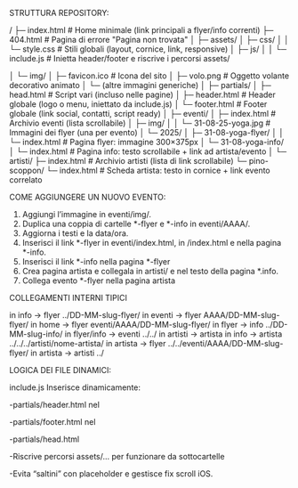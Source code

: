 STRUTTURA REPOSITORY:

/
├─ index.html                      # Home minimale (link principali a flyer/info correnti)
├─ 404.html                        # Pagina di errore "Pagina non trovata"
│
├─ assets/
│  ├─ css/
│  │  └─ style.css                 # Stili globali (layout, cornice, link, responsive)
│  ├─ js/
│  │  └─ include.js                # Inietta header/footer e riscrive i percorsi assets/

│  └─ img/
│     ├─ favicon.ico               # Icona del sito
│     ├─ volo.png                  # Oggetto volante decorativo animato
│     └─ (altre immagini generiche)
│
├─ partials/
│  ├─ head.html                    # Script vari (incluso nelle pagine)
│  ├─ header.html                  # Header globale (logo o menu, iniettato da include.js)
│  └─ footer.html                  # Footer globale (link social, contatti, script ready)
│
├─ eventi/
│  ├─ index.html                   # Archivio eventi (lista scrollabile)
│  ├─ img/
│  │  └─ 31-08-25-yoga.jpg         # Immagini dei flyer (una per evento)
│  └─ 2025/
│     ├─ 31-08-yoga-flyer/
│     │  └─ index.html             # Pagina flyer: immagine 300×375px
│     └─ 31-08-yoga-info/
│        └─ index.html             # Pagina info: testo scrollabile + link ad artista/evento
│
└─ artisti/
   ├─ index.html                   # Archivio artisti (lista di link scrollabile)
   └─ pino-scoppon/
      └─ index.html                # Scheda artista: testo in cornice + link evento correlato


COME AGGIUNGERE UN NUOVO EVENTO:

1. Aggiungi l’immagine in eventi/img/.
2. Duplica una coppia di cartelle *-flyer e *-info in eventi/AAAA/.
3. Aggiorna i testi e la data/ora.
4. Inserisci il link *-flyer in eventi/index.html, in /index.html e nella pagina *-info.
5. Inserisci il link *-info nella pagina *-flyer
6. Crea pagina artista e collegala in artisti/ e nel testo della pagina *.info.
7. Collega evento *-flyer nella pagina artista

COLLEGAMENTI INTERNI TIPICI

in info → flyer	../DD-MM-slug-flyer/
in eventi → flyer   AAAA/DD-MM-slug-flyer/
in home → flyer   eventi/AAAA/DD-MM-slug-flyer/
in flyer → info	../DD-MM-slug-info/
in flyer/info → eventi	../../
in artisti → artista
in info → artista	../../../artisti/nome-artista/
in artista → flyer	../../eventi/AAAA/DD-MM-slug-flyer/
in artista → artisti	../

LOGICA DEI FILE DINAMICI:

include.js
Inserisce dinamicamente:

-partials/header.html nel <div id="header">

-partials/footer.html nel <div id="footer">

-partials/head.html 

-Riscrive percorsi assets/... per funzionare da sottocartelle

-Evita “saltini” con placeholder e gestisce fix scroll iOS.

